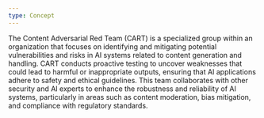 ```yaml
---
type: Concept
---
```


The Content Adversarial Red Team (CART) is a specialized group within an organization that focuses on identifying and mitigating potential vulnerabilities and risks in AI systems related to content generation and handling. CART conducts proactive testing to uncover weaknesses that could lead to harmful or inappropriate outputs, ensuring that AI applications adhere to safety and ethical guidelines. This team collaborates with other security and AI experts to enhance the robustness and reliability of AI systems, particularly in areas such as content moderation, bias mitigation, and compliance with regulatory standards.